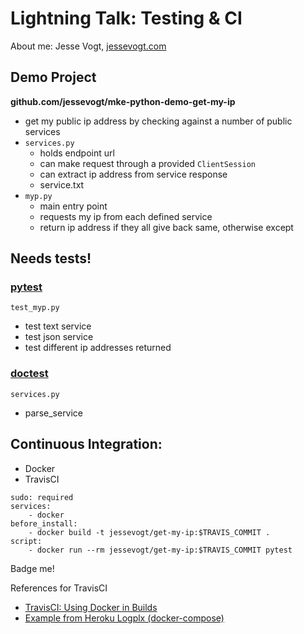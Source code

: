 # Lightning Talk: Testing & CI
About me: Jesse Vogt, [jessevogt.com](http://jessevogt.com)

## Demo Project
__github.com/jessevogt/mke-python-demo-get-my-ip__
- get my public ip address by checking against a number of public services
- `services.py`
	- holds endpoint url
	- can make request through a provided `ClientSession`
	- can extract ip address from service response
	- service.txt
- `myp.py`
    - main entry point
	- requests my ip from each defined service
	- return ip address if they all give back same, otherwise except
	

## Needs tests!
### [pytest](https://docs.pytest.org/en/latest/)

`test_myp.py`
- test text service
- test json service
- test different ip addresses returned

### [doctest](https://docs.python.org/3/library/doctest.html)
`services.py`
- parse_service


## Continuous Integration:
- Docker
- TravisCI
```
sudo: required
services:
    - docker
before_install:
    - docker build -t jessevogt/get-my-ip:$TRAVIS_COMMIT .
script:
    - docker run --rm jessevogt/get-my-ip:$TRAVIS_COMMIT pytest
```

Badge me!

References for TravisCI
- [TravisCI: Using Docker in Builds](https://docs.travis-ci.com/user/docker/)
- [Example from Heroku Logplx (docker-compose)](https://github.com/heroku/logplex)

